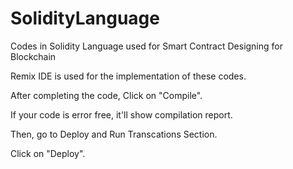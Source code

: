 # SolidityLanguage
Codes in Solidity Language used for Smart Contract Designing for Blockchain

Remix IDE is used for the implementation of these codes.

After completing the code, Click on "Compile".

If your code is error free, it'll show compilation report.

Then, go to Deploy and Run Transcations Section.

Click on "Deploy".
